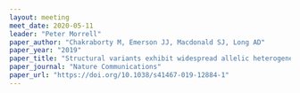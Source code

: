 ```yaml
---
layout: meeting
meet_date: 2020-05-11
leader: "Peter Morrell"
paper_author: "Chakraborty M, Emerson JJ, Macdonald SJ, Long AD"
paper_year: "2019"
paper_title: "Structural variants exhibit widespread allelic heterogeneity and shape variation in complex traits"
paper_journal: "Nature Communications"
paper_url: "https://doi.org/10.1038/s41467-019-12884-1"
---
```

